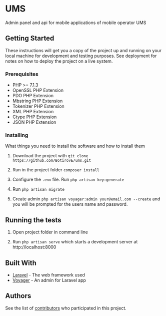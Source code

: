 # UMS

Admin panel and api for mobile applications of mobile operator UMS

## Getting Started

These instructions will get you a copy of the project up and running on your local machine for development and testing purposes. See deployment for notes on how to deploy the project on a live system.

### Prerequisites

 * PHP >= 7.1.3
 * OpenSSL PHP Extension
 * PDO PHP Extension
 * Mbstring PHP Extension
 * Tokenizer PHP Extension
 * XML PHP Extension
 * Ctype PHP Extension
 * JSON PHP Extension

### Installing

What things you need to install the software and how to install them

1. Download the project with `git clone https://github.com/BotirovE/ums.git`

2. Run in the project folder `composer install`

3. Configure the `.env` file. Run `php artisan key:generate`

4. Run `php artisan migrate`

5. Create admin `php artisan voyager:admin your@email.com --create` and you will be prompted for the users name and password.

## Running the tests

1. Open project folder in command line

2. Run `php artisan serve` which starts a development server at http://localhost:8000

## Built With

* [Laravel](https://laravel.com/docs/5.6) - The web framework used
* [Voyager](https://voyager.readme.io/docs) - An admin for Laravel app

## Authors

See the list of [contributors](https://github.com/ums/contributors) who participated in this project.


